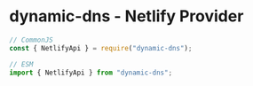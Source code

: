 # dynamic-dns - Netlify Provider

```typescript
// CommonJS
const { NetlifyApi } = require("dynamic-dns");

// ESM
import { NetlifyApi } from "dynamic-dns";
```
